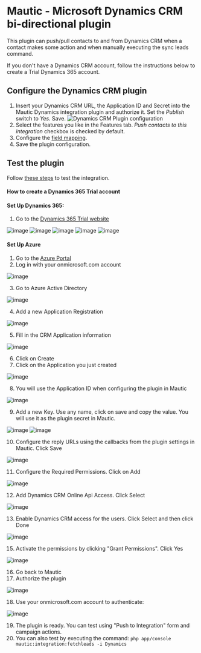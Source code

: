 # Mautic - Microsoft Dynamics CRM bi-directional plugin

This plugin can push/pull contacts to and from Dynamics CRM when a contact makes some action and when manually executing the sync leads command.

If you don't have a Dynamics CRM account, follow the instructions below to create a Trial Dynamics 365 account.

## Configure the Dynamics CRM plugin

1. Insert your Dynamics CRM URL, the Application ID and Secret into the Mautic Dynamics integration plugin and authorize it. Set the *Publish* switch to *Yes*. Save.
![Dynamics CRM Plugin configuration](media/dynamics/858c5a2a7134.png "Dynamics CRM Plugin configuration")
2. Select the features you like in the Features tab. *Push contacts to this integration* checkbox is checked by default.
3. Configure the [field mapping](./../plugins/field_mapping.html).
4. Save the plugin configuration.

## Test the plugin

Follow [these steps](./../plugins/integration_test.html) to test the integration.

#### How to create a Dynamics 365 Trial account
#### Set Up Dynamics 365:
1. Go to the [Dynamics 365 Trial website](https://www.microsoft.com/en-us/dynamics/free-crm-trial.aspx)

![image](media/dynamics/bbdb46ab545f.png)
![image](media/dynamics/8106fe116d63.png)
![image](media/dynamics/d08c1298aa54.png)
![image](media/dynamics/7084b5f865d5.png)
![image](media/dynamics/fd5952a2005f.png)

#### Set Up Azure
1. Go to the [Azure Portal](https://portal.azure.com)
2. Log in with your onmicrosoft.com account

![image](media/dynamics/4e7c9a85014f.png)

3. Go to Azure Active Directory

![image](media/dynamics/1ecee71fe408.png)

4. Add a new Application Registration

![image](media/dynamics/72e65de87640.png)

5. Fill in the CRM Application information

![image](media/dynamics/402a6170bc22.png)

6. Click on Create
7. Click on the Application you just created

![image](media/dynamics/3570e550894a.png)

8. You will use the Application ID when configuring the plugin in Mautic

![image](media/dynamics/1f320e76452e.png)

9. Add a new Key. Use any name, click on save and copy the value. You will use it as the plugin secret in Mautic.

![image](media/dynamics/a53a371dd0fb.png)
![image](media/dynamics/5b254970ed35.png)

10. Configure the reply URLs using the callbacks from the plugin settings in Mautic. Click Save

![image](media/dynamics/e2a837fe2fc7.png)

11. Configure the Required Permissions. Click on Add

![image](media/dynamics/a2482b3511de.png)

12. Add Dynamics CRM Online Api Access. Click Select

![image](media/dynamics/b6977cfd4de7.png)

13. Enable Dynamics CRM access for the users. Click Select and then click Done

![image](media/dynamics/7de74e72ae3d.png)

15. Activate the permissions by clicking "Grant Permissions". Click Yes

![image](media/dynamics/abc667cdd178.png)

16. Go back to Mautic
17. Authorize the plugin

![image](media/dynamics/858c5a2a7134.png)

18. Use your onmicrosoft.com account to authenticate:

![image](media/dynamics/3a66e53a9265.png)

19. The plugin is ready. You can test using "Push to Integration" form and campaign actions.
20. You can also test by executing the command: `php app/console mautic:integration:fetchleads -i Dynamics`
